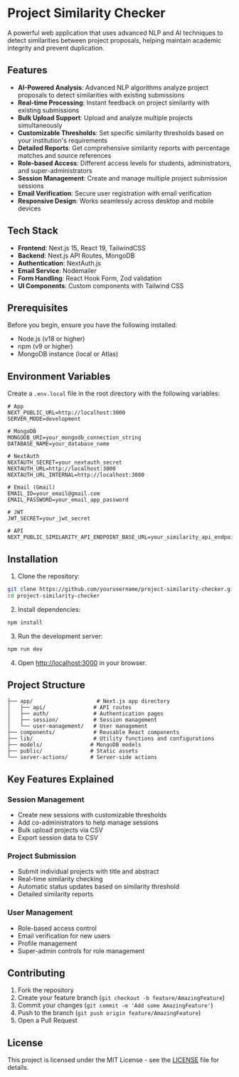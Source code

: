 # Project Similarity Checker

A powerful web application that uses advanced NLP and AI techniques to detect similarities between project proposals, helping maintain academic integrity and prevent duplication.

## Features

- **AI-Powered Analysis**: Advanced NLP algorithms analyze project proposals to detect similarities with existing submissions
- **Real-time Processing**: Instant feedback on project similarity with existing submissions
- **Bulk Upload Support**: Upload and analyze multiple projects simultaneously
- **Customizable Thresholds**: Set specific similarity thresholds based on your institution's requirements
- **Detailed Reports**: Get comprehensive similarity reports with percentage matches and source references
- **Role-based Access**: Different access levels for students, administrators, and super-administrators
- **Session Management**: Create and manage multiple project submission sessions
- **Email Verification**: Secure user registration with email verification
- **Responsive Design**: Works seamlessly across desktop and mobile devices

## Tech Stack

- **Frontend**: Next.js 15, React 19, TailwindCSS
- **Backend**: Next.js API Routes, MongoDB
- **Authentication**: NextAuth.js
- **Email Service**: Nodemailer
- **Form Handling**: React Hook Form, Zod validation
- **UI Components**: Custom components with Tailwind CSS

## Prerequisites

Before you begin, ensure you have the following installed:
- Node.js (v18 or higher)
- npm (v9 or higher)
- MongoDB instance (local or Atlas)

## Environment Variables

Create a `.env.local` file in the root directory with the following variables:

```env
# App
NEXT_PUBLIC_URL=http://localhost:3000
SERVER_MODE=development

# MongoDB
MONGODB_URI=your_mongodb_connection_string
DATABASE_NAME=your_database_name

# NextAuth
NEXTAUTH_SECRET=your_nextauth_secret
NEXTAUTH_URL=http://localhost:3000
NEXTAUTH_URL_INTERNAL=http://localhost:3000

# Email (Gmail)
EMAIL_ID=your_email@gmail.com
EMAIL_PASSWORD=your_email_app_password

# JWT
JWT_SECRET=your_jwt_secret

# API
NEXT_PUBLIC_SIMILARITY_API_ENDPOINT_BASE_URL=your_similarity_api_endpoint
```

## Installation

1. Clone the repository:
```bash
git clone https://github.com/yourusername/project-similarity-checker.git
cd project-similarity-checker
```

2. Install dependencies:
```bash
npm install
```

3. Run the development server:
```bash
npm run dev
```

4. Open [http://localhost:3000](http://localhost:3000) in your browser.

## Project Structure

```
├── app/                    # Next.js app directory
│   ├── api/               # API routes
│   ├── auth/              # Authentication pages
│   ├── session/           # Session management
│   └── user-management/   # User management
├── components/            # Reusable React components
├── lib/                   # Utility functions and configurations
├── models/               # MongoDB models
├── public/               # Static assets
└── server-actions/       # Server-side actions
```

## Key Features Explained

### Session Management
- Create new sessions with customizable thresholds
- Add co-administrators to help manage sessions
- Bulk upload projects via CSV
- Export session data to CSV

### Project Submission
- Submit individual projects with title and abstract
- Real-time similarity checking
- Automatic status updates based on similarity threshold
- Detailed similarity reports

### User Management
- Role-based access control
- Email verification for new users
- Profile management
- Super-admin controls for role management

## Contributing

1. Fork the repository
2. Create your feature branch (`git checkout -b feature/AmazingFeature`)
3. Commit your changes (`git commit -m 'Add some AmazingFeature'`)
4. Push to the branch (`git push origin feature/AmazingFeature`)
5. Open a Pull Request

## License

This project is licensed under the MIT License - see the [LICENSE](LICENSE) file for details.
